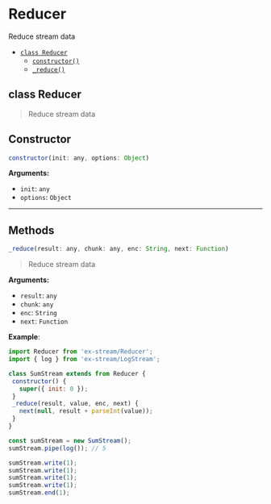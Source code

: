 # Reducer

Reduce stream data


- [`class Reducer`](#class-reducer)
  - [`constructor()`](#reducer-constructor-constructor)
  - [`_reduce()`](#reducer-method-_reduce)


<a id="class-reducer"></a><h2>class Reducer</h2>
> Reduce stream data

<h2>Constructor</h2>

``` javascript
constructor(init: any, options: Object)
```
<a id="reducer-constructor-constructor"></a>

**Arguments:**

- `init`: `any`
- `options`: `Object`


---
<h2>Methods</h2>
<a id="reducer-method-_reduce"></a>

``` javascript
_reduce(result: any, chunk: any, enc: String, next: Function)
```

> Reduce stream data


**Arguments:**

- `result`: `any`
- `chunk`: `any`
- `enc`: `String`
- `next`: `Function`


**Example**:
  ``` javascript
  import Reducer from 'ex-stream/Reducer';
import { log } from 'ex-stream/LogStream';

class SumStream extends from Reducer {
   constructor() {
     super({ init: 0 });
   }
   _reduce(result, value, enc, next) {
     next(null, result + parseInt(value));
   }
}

const sumStream = new SumStream();
sumStream.pipe(log()); // 5

sumStream.write(1);
sumStream.write(1);
sumStream.write(1);
sumStream.write(1);
sumStream.end(1);
  ```

